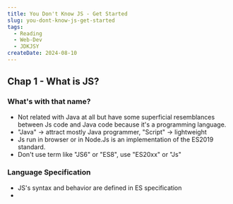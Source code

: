 ```yaml
---
title: You Don't Know JS - Get Started
slug: you-dont-know-js-get-started
tags:
  - Reading
  - Web-Dev
  - JDKJSY
createDate: 2024-08-10
---
```

## Chap 1 - What is JS?
### What's with that name?
- Not related with Java at all but have some superficial resemblances between Js code and Java code because it's a programming language. 
- "Java" -> attract mostly Java programmer, "Script" -> lightweight
- Js run in browser or in Node.Js is an implementation of the ES2019 standard.
- Don't use term like "JS6" or "ES8", use "ES20xx" or "Js"
### Language Specification
- JS's syntax and behavior are defined in ES specification
- 
